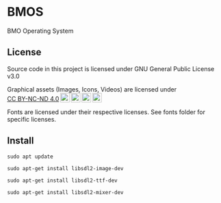 # BMOS
BMO Operating System

## License
Source code in this project is licensed under GNU General Public License v3.0

<p xmlns:cc="http://creativecommons.org/ns#" xmlns:dct="http://purl.org/dc/terms/">Graphical assets (Images, Icons, Videos) are licensed under <a href="http://creativecommons.org/licenses/by-nc-nd/4.0/?ref=chooser-v1" target="_blank" rel="license noopener noreferrer" style="display:inline-block;">CC BY-NC-ND 4.0<img style="height:22px!important;margin-left:3px;vertical-align:text-bottom;" src="https://mirrors.creativecommons.org/presskit/icons/cc.svg?ref=chooser-v1"><img style="height:22px!important;margin-left:3px;vertical-align:text-bottom;" src="https://mirrors.creativecommons.org/presskit/icons/by.svg?ref=chooser-v1"><img style="height:22px!important;margin-left:3px;vertical-align:text-bottom;" src="https://mirrors.creativecommons.org/presskit/icons/nc.svg?ref=chooser-v1"><img style="height:22px!important;margin-left:3px;vertical-align:text-bottom;" src="https://mirrors.creativecommons.org/presskit/icons/nd.svg?ref=chooser-v1"></a>
  
Fonts are licensed under their respective licenses. See fonts folder for specific licenses.
  
## Install
```
sudo apt update
```
  ```
sudo apt-get install libsdl2-image-dev
  ```
  ```
sudo apt-get install libsdl2-ttf-dev
  ```
  ```
sudo apt-get install libsdl2-mixer-dev
```
